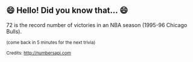 ## :smile: Hello! Did you know that... :smile:
72 is the record number of victories in an NBA season (1995-96 Chicago Bulls).

<sup>(come back in 5 minutes for the next trivia)</sup>


<sup>Credits: http://numbersapi.com</sup>
